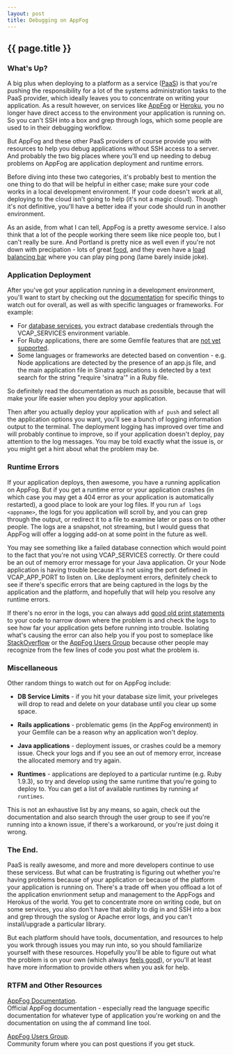 ```yaml
---
layout: post 
title: Debugging on AppFog
---
```


## {{ page.title }}

### What's Up?

A big plus when deploying to a platform as a service (<a href="http://en.wikipedia.org/wiki/Platform_as_a_service">PaaS</a>) is that you're pushing the responsibility for a lot of the systems administration tasks to the PaaS provider, which ideally leaves you to concentrate on writing your application.  As a result however, on services like <a href="http://www.appfog.com">AppFog</a> or <a href="http://www.heroku.com">Heroku</a>, you no longer have direct access to the environment your application is running on.  So you can't SSH into a box and grep through logs, which some people are used to in their debugging workflow.

But AppFog and these other PaaS providers of course provide you with resources to help you debug applications without SSH access to a server.  And probably the two big places where you'll end up needing to debug problems on AppFog are application deployment and runtime errors.

Before diving into these two categories, it's probably best to mention the one thing to do that will be helpful in either case; make sure your code works in a local development environment.  If your code doesn't work at all, deploying to the cloud isn't going to help (it's not a magic cloud).  Though it's not definitive, you'll have a better idea if your code should run in another environment.

As an aside, from what I can tell, AppFog is a pretty awesome service.  I also think that a lot of the people working there seem like nice people too, but I can't really be sure.  And Portland is pretty nice as well even if you're not down with precipation - lots of great <a href="http://www.foodcartsportland.com/">food</a>, and they even have a <a href="http://www.barflymag.com/bar/blitz-southeast.html">load balancing bar</a> where you can play ping pong (lame barely inside joke).


### Application Deployment

After you've got your application running in a development environment, you'll want to start by checking out the [documentation](https://docs.appfog.com/languages/ruby#gems) for specific things to watch out for overall, as well as with specific languages or frameworks.  For example:

* For <a href="https://docs.appfog.com/services">database services</a>, you extract database credentials through the VCAP_SERVICES environment variable.
* For Ruby applications, there are some Gemfile features that are <a href="https://docs.appfog.com/languages/ruby#gems">not yet supported</a>.
* Some languages or frameworks are detected based on convention - e.g. Node applications are detected by the presence of an app.js file, and the main application file in Sinatra applications is detected by a text search for the string "require 'sinatra'" in a Ruby file.

So definitely read the documentation as much as possible, because that will make your life easier when you deploy your application.   

Then after you actually deploy your application with `af push` and select all the application options you want, you'll see a bunch of logging information output to the terminal.  The deployment logging has improved over time and will probably continue to improve, so if your application doesn't deploy, pay attention to the log messages.  You may be told exactly what the issue is, or you might get a hint about what the problem may be.

### Runtime Errors

If your application deploys, then awesome, you have a running application on AppFog.  But if you get a runtime error or your application crashes (in which case you may get a 404 error as your application is automatically restarted), a good place to look are your log files.  If you run `af logs <appname>`, the logs for you application will scroll by, and you can grep through the output, or redirect it to a file to examine later or pass on to other people.  The logs are a snapshot, not streaming, but I would guess that AppFog will offer a logging add-on at some point in the future as well.

You may see something like a failed database connection which would point to the fact that you're not using VCAP_SERVICES correctly.  Or there could be an out of memory error message for your Java application.  Or your Node application is having trouble because it's not using the port defined in VCAP_APP_PORT to listen on.  Like deployment errors, definitely check to see if there's specific errors that are being captured in the logs by the application and the platform, and hopefully that will help you resolve any runtime errors.

If there's no error in the logs, you can always add <a href="http://stackoverflow.com/a/189570">good old print statements</a> to your code to narrow down where the problem is and check the logs to see how far your application gets before running into trouble.  Isolating what's causing the error can also help you if you post to someplace like <a href="http://stackoverflow.com/questions/tagged/appfog">StackOverflow</a> or the <a href="http://stackoverflow.com/questions/tagged/appfog">AppFog Users Group</a> because other people may recognize from the few lines of code you post what the problem is.

 
### Miscellaneous

Other random things to watch out for on AppFog include:

* **DB Service Limits** - if you hit your database size limit, your priveleges will drop to read and delete on your database until you clear up some space.

* **Rails applications** - problematic gems (in the AppFog environment) in your Gemfile can be a reason why an application won't deploy.

* **Java applications** - deployment issues, or crashes could be a memory issue.  Check your logs and if you see an out of memory error, increase the allocated memory and try again.

* **Runtimes** - applications are deployed to a particular runtime (e.g. Ruby 1.9.3), so try and develop using the same runtime that you're going to deploy to.   You can get a list of available runtimes by running `af runtimes`.

This is not an exhaustive list by any means, so again, check out the documentation and also search through the user group to see if you're running into a known issue, if there's a workaround, or you're just doing it wrong.


### The End.

PaaS is really awesome, and more and more developers continue to use these servicess.  But what can be frustrating is figuring out whether you're having problems because of your application or because of the platform your application is running on.  There's a trade off when you offload a lot of the application envrionment setup and management to the AppFogs and Herokus of the world.  You get to concentrate more on writing code, but on some services, you also don't have that ability to dig in and SSH into a box and grep through the syslog or Apache error logs, and you can't install/upgrade a particular library.

But each platform should have tools, documentation, and resources to help you work through issues you may run into, so you should familiarize yourself with these resources.  Hopefully you'll be able to figure out what the problem is on your own (which always <a href="http://en.wikipedia.org/wiki/Feels_Good">feels good</a>), or you'll at least have more information to provide others when you ask for help.


### RTFM and Other Resources

[AppFog Documentation](https://docs.appfog.com/).  
Official AppFog documentation - especially read the language specific documentation for whatever type of application you're working on and the documentation on using the af command line tool.

[AppFog Users Group](https://docs.appfog.com/).  
Community forum where you can post questions if you get stuck.
